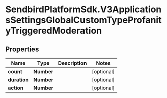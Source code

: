 # SendbirdPlatformSdk.V3ApplicationsSettingsGlobalCustomTypeProfanityTriggeredModeration

## Properties

Name | Type | Description | Notes
------------ | ------------- | ------------- | -------------
**count** | **Number** |  | [optional] 
**duration** | **Number** |  | [optional] 
**action** | **Number** |  | [optional] 


